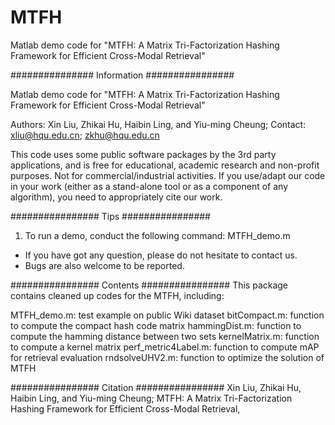 # MTFH
Matlab demo code for "MTFH: A Matrix Tri-Factorization Hashing Framework for Efficient Cross-Modal Retrieval" 

############### Information ################

Matlab demo code for "MTFH: A Matrix Tri-Factorization Hashing Framework for Efficient Cross-Modal Retrieval" 

Authors: Xin Liu, Zhikai Hu, Haibin Ling, and Yiu-ming Cheung;
Contact: xliu@hqu.edu.cn; zkhu@hqu.edu.cn


This code uses some public software packages by the 3rd party applications, and is free for educational, academic research and non-profit purposes. Not for commercial/industrial activities. If you use/adapt our code in your work (either as a stand-alone tool or as a component of any algorithm), you need to appropriately cite our work.



################ Tips ################
1. To run a demo, conduct the following command:
        MTFH_demo.m

* If you have got any question, please do not hesitate to contact us.
* Bugs are also welcome to be reported.

################ Contents ################
This package contains cleaned up codes for the MTFH, including:

MTFH_demo.m: test example on public Wiki dataset
bitCompact.m: function to compute the compact hash code matrix
hammingDist.m: function to compute the hamming distance between two sets
kernelMatrix.m: function to compute a kernel matrix
perf_metric4Label.m: function to compute mAP for retrieval evaluation
rndsolveUHV2.m: function to optimize the solution of MTFH


################ Citation ################
Xin Liu, Zhikai Hu, Haibin Ling, and Yiu-ming Cheung; MTFH: A Matrix Tri-Factorization Hashing Framework for Efficient Cross-Modal Retrieval, 

